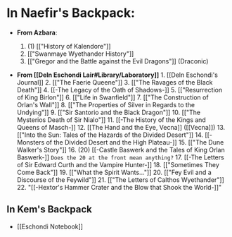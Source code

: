 # In Naefir's Backpack:

- **From Azbara**:
	1. (1) [["History of Kalendore"]] 
	2. [["Swanmaye Wyethander History"]]
	3. [["Gregor and the Battle against the Evil Dragons"]] (Draconic)

- **From [[Deln Eschondi Lair#Library/Laboratory]]**
	  1. [[Deln Eschondi's Journal]]
	  2. [["The Faerie Queene"]]
	  3. [["The Ravages of the Black Death"]]
	  4. [[-The Legacy of the Oath of Shadows-]]
	  5. [["Resurrection of King Birlon"]]
	  6. [["Life in Swanfield"]]
	  7. [["The Construction of Orlan's Wall"]]
	  8. [["The Properties of Silver in Regards to the Undying"]]
	  9. [["Sir Santorio and the Black Dragon"]]
	  10. [["The Mysterios Death of Sir Nialo"]]
	  11. [[-The History of the Kings and Queens of Masch-]]
	  12. [[The Hand and the Eye, Vecna]] ([[Vecna]])
	  13. [["Into the Sun: Tales of the Hazards of the Divided Desert"]]
	  14. [[-Monsters of the Divided Desert and the High Plateau-]]
	  15. [["The Dune Walker's Story"]]
	  16. (20) [[-Castle Baswerk and the Tales of King Orlan Baswerk-]] `Does the 20 at the front mean anything?`
	  17. [[-The Letters of Sir Edward Curth and the Vampire Hunter-]]
	  18. [["Sometimes They Come Back"]]
	  19. [["What the Spirit Wants..."]]
	  20. [["Fey Evil and a Discourse of the Feywild"]]
	  21. [["The Letters of Calthos Wyethander"]]
	  22. "[[-Hextor's Hammer Crater and the Blow that Shook the World-]]"

## In Kem's Backpack

- [[Eschondi Notebook]]
